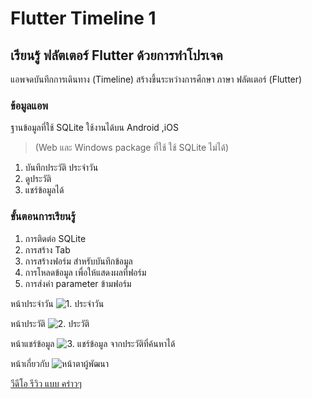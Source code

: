 # Flutter Timeline 1

## **เรียนรู้ ฟลัตเตอร์ Flutter ด้วยการทำโปรเจค**

แอพจดบันทึกการเดินทาง (Timeline)
สร้างขึ้นระหว่างการศึกษา ภาษา ฟลัตเตอร์ (Flutter)

### ข้อมูลแอพ
ฐานข้อมูลที่ใช้ SQLite ใช้งานได้บน Android ,iOS

> (Web และ Windows package ที่ใช้ ใช้ SQLite ไม่ได้)

1. บันทึกประวัติ ประจำวัน
2. ดูประวัติ
3. แชร์ข้อมูลได้


### ขั้นตอนการเรียนรู้
1. การติดต่อ SQLite
2. การสร้าง Tab
3. การสร้างฟอร์ม สำหรับบันทึกข้อมูล
4. การโหลดข้อมูล เพื่อให้แสดงผลที่ฟอร์ม
5. การส่งค่า parameter ข้ามฟอร์ม


หน้าประจำวัน
![1. ประจำวัน](https://i.postimg.cc/K1SpNvk6/2021-05-01-12-13-00.png)

หน้าประวัติ
![2. ประวัติ](https://i.postimg.cc/2qCHscxT/2021-05-01-12-13-10.png)

หน้าแชร์ข้อมูล
![3. แชร์ข้อมูล จากประวัติที่ค้นหาได้](https://i.postimg.cc/9Dd8N5yr/2021-05-01-12-13-23.png)

หน้าเกี่ยวกับ
![หน้าตาผู้พัฒนา](https://i.postimg.cc/4Kw8s6LG/2021-05-01-12-13-36.png)


[วีดีโอ รีวิว แบบ คร่าวๆ](https://www.youtube.com/watch?v=-WJ0J7yo7y4&ab_channel=WarapetchFreelanceProgramming)

